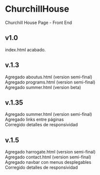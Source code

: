 # ChurchillHouse
Churchill House Page - Front End

v1.0
-------------------
index.html acabado.

v.1.3
-------------------
Agregado aboutus.html (version semi-final) <br>
Agregado programs.html (version semi-final) <br>
Agregado summer.html (version beta)

v.1.35
-------------------
Agregado summer.html (version semi-final)<br>
Agregado links entre páginas<br>
Corregido detalles de responsividad

v.1.5
-------------------
Agregado harrogate.html (version semi-final)<br>
Agregado contact.html (version semi-final)<br>
Agregado navbar con menus desplegables<br> 
Corregido detalles de responsividad

